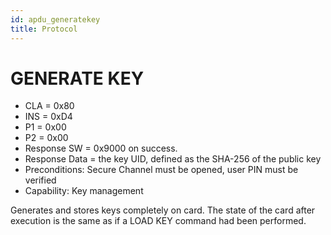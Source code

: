 ```yaml
---
id: apdu_generatekey
title: Protocol
---
```


# GENERATE KEY

* CLA = 0x80
* INS = 0xD4
* P1 = 0x00
* P2 = 0x00
* Response SW = 0x9000 on success.
* Response Data = the key UID, defined as the SHA-256 of the public key
* Preconditions: Secure Channel must be opened, user PIN must be verified
* Capability: Key management

Generates and stores keys completely on card. The state of the card after execution is the same as if a LOAD KEY command had been performed.
